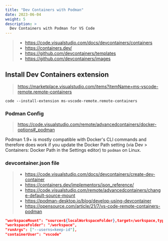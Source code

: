 ```yaml
---
title: "Dev Containers with Podman"
date: 2023-06-04
weight: 5
description: >
  Dev Containers with Podman for VS Code
---
```


> - <https://code.visualstudio.com/docs/devcontainers/containers>
> - <https://containers.dev/>
> - <https://github.com/devcontainers/templates>
> - <https://github.com/devcontainers/images>

## Install Dev Containers extension

> <https://marketplace.visualstudio.com/items?itemName=ms-vscode-remote.remote-containers>

```shell
code --install-extension ms-vscode-remote.remote-containers
```

### Podman Config

> https://code.visualstudio.com/remote/advancedcontainers/docker-options#_podman

Podman 1.9+ is mostly compatible with Docker's CLI commands and therefore does work if you update the Docker Path setting (via Dev > Containers: Docker Path in the Settings editor) to `podman` on Linux.

### devcontainer.json file

> - <https://code.visualstudio.com/docs/devcontainers/create-dev-container>
> - <https://containers.dev/implementors/json_reference/>
> - <https://code.visualstudio.com/remote/advancedcontainers/change-default-source-mount>
> - <https://podman-desktop.io/blog/develop-using-devcontainer>
> - <https://opensource.com/article/21/7/vs-code-remote-containers-podman>

```json
"workspaceMount": "source=${localWorkspaceFolder},target=/workspace,type=bind,Z",
"workspaceFolder": "/workspace",
"runArgs": ["--userns=keep-id"],
"containerUser": "vscode"
```
